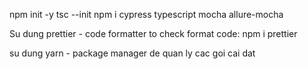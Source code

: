 npm init -y
tsc --init
npm i cypress typescript mocha allure-mocha


Su dung prettier - code formatter to check format code: npm i prettier

su dung yarn - package manager de quan ly cac goi cai dat